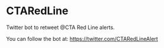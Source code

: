 # CTARedLine
Twitter bot to retweet @CTA Red Line alerts.

You can follow the bot at:
https://twitter.com/CTARedLineAlert
